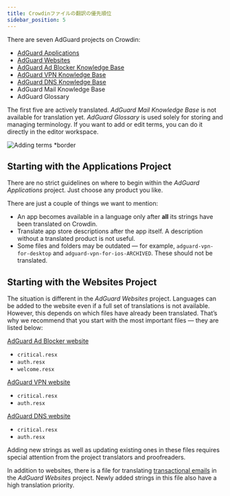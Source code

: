 ```yaml
---
title: Crowdinファイルの翻訳の優先順位
sidebar_position: 5
---
```


There are seven AdGuard projects on Crowdin:

- [AdGuard Applications](https://crowdin.com/project/adguard-applications)
- [AdGuard Websites](https://crowdin.com/project/adguard-websites)
- [AdGuard Ad Blocker Knowledge Base](https://crowdin.com/project/adguard-knowledge-base)
- [AdGuard VPN Knowledge Base](https://crowdin.com/project/adguard-vpn-knowledge-base)
- [AdGuard DNS Knowledge Base](https://crowdin.com/project/adguard-knowledge-bases)
- AdGuard Mail Knowledge Base
- AdGuard Glossary

The first five are actively translated. *AdGuard Mail Knowledge Base* is not available for translation yet. *AdGuard Glossary* is used solely for storing and managing terminology. If you want to add or edit terms, you can do it directly in the editor workspace.

![Adding terms *border](https://cdn.adtidy.org/content/kb/ad_blocker/miscellaneous/adguard_translations/adding_terms.png)

## Starting with the Applications Project

There are no strict guidelines on where to begin within the *AdGuard Applications* project. Just choose any product you like.

There are just a couple of things we want to mention:

- An app becomes available in a language only after **all** its strings have been translated on Crowdin.
- Translate app store descriptions after the app itself. A description without a translated product is not useful.
- Some files and folders may be outdated — for example, `adguard-vpn-for-desktop` and `adguard-vpn-for-ios-ARCHIVED`. These should not be translated.

## Starting with the Websites Project

The situation is different in the *AdGuard Websites* project. Languages can be added to the website even if a full set of translations is not available. However, this depends on which files have already been translated. That’s why we recommend that you start with the most important files — they are listed below:

[AdGuard Ad Blocker website](https://crowdin.com/project/adguard-websites/en#/adguard.com)

- `critical.resx`
- `auth.resx`
- `welcome.resx`

[AdGuard VPN website](https://crowdin.com/project/adguard-websites/en#/adguard-vpn.com)

- `critical.resx`
- `auth.resx`

[AdGuard DNS website](https://crowdin.com/project/adguard-websites/en#/adguard-dns.com)

- `critical.resx`
- `auth.resx`

Adding new strings as well as updating existing ones in these files requires special attention from the project translators and proofreaders.

In addition to websites, there is a file for translating [transactional emails](https://crowdin.com/project/adguard-websites/en#/emails) in the *AdGuard Websites* project. Newly added strings in this file also have a high translation priority.
